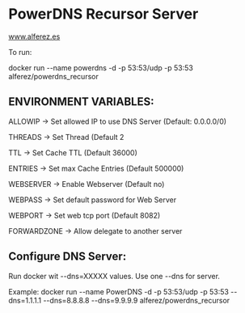 
PowerDNS Recursor Server
========================
<a href="https://www.alferez.es"> www.alferez.es </a>     


To run:

docker run --name powerdns -d -p 53:53/udp -p 53:53 alferez/powerdns_recursor

ENVIRONMENT VARIABLES:
----------------------

ALLOWIP -> Set allowed IP to use DNS Server (Default: 0.0.0.0/0)

THREADS -> Set Thread (Default 2

TTL -> Set Cache TTL (Default 36000)

ENTRIES -> Set max Cache Entries (Default 500000)

WEBSERVER -> Enable Webserver (Default no)

WEBPASS -> Set default password for Web Server

WEBPORT -> Set web tcp port (Default 8082)

FORWARDZONE -> Allow delegate to another server

Configure DNS Server:
---------------------

Run docker wit --dns=XXXXX values. Use one --dns for server.

Example: docker run --name PowerDNS -d -p 53:53/udp -p 53:53 --dns=1.1.1.1 --dns=8.8.8.8 --dns=9.9.9.9 alferez/powerdns_recursor




